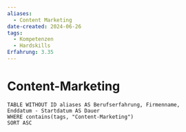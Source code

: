 ```yaml
---
aliases:
  - Content Marketing
date-created: 2024-06-26
tags:
  - Kompetenzen
  - Hardskills
Erfahrung: 3.35
---
```

# Content-Marketing

```dataview
TABLE WITHOUT ID aliases AS Berufserfahrung, Firmenname,
Enddatum - Startdatum AS Dauer
WHERE contains(tags, "Content-Marketing")
SORT ASC
```


